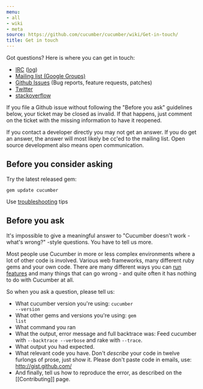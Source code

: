 ```yaml
---
menu:
- all
- wiki
- meta
source: https://github.com/cucumber/cucumber/wiki/Get-in-touch/
title: Get in touch
---
```


Got questions? Here is where you can get in touch:

- [IRC](irc://irc.freenode.net/cucumber) ([log](http://irclogger.com/cucumber/))
- [Mailing list (Google Groups)](http://groups.google.com/group/cukes)
- [Github Issues](http://github.com/cucumber/cucumber/issues/) (Bug reports, feature requests, patches)
- [Twitter](http://search.twitter.com/search?q=%23cucumber)
- [stackoverflow](http://stackoverflow.com/questions/tagged/cucumber)

If you file a Github issue without following the "Before you ask" guidelines below, your ticket may be closed as invalid. If that happens, just comment on the ticket with the missing information to have it reopened.

If you contact a developer directly you may not get an answer. If you do get an answer, the answer will most likely be cc'ed to the mailing list. Open source development also means open communication.

## Before you consider asking

Try the latest released gem:

```
gem update cucumber
```

Use [troubleshooting](http://wiki.github.com/cucumber/cucumber/troubleshooting) tips

## Before you ask

It's impossible to give a meaningful answer to "Cucumber doesn't work - what's wrong?" -style questions. You have to tell us more.

Most people use Cucumber in more or less complex environments where a lot of other code is involved. Various web frameworks, many different ruby gems and your own code. There are many different ways you can [run features](running-features) and many things that can go wrong - and quite often it has nothing to do with Cucumber at all.

So when you ask a question, please tell us:

- What cucumber version you're using: <code>cucumber --version</code>
- What other gems and versions you're using: <code>gem list</code>
- What command you ran
- What the output, error message and full backtrace was: Feed cucumber with <code>--backtrace --verbose</code> and rake with <code>--trace</code>.
- What output you had expected.
- What relevant code you have. Don't *describe* your code in twelve furlongs of prose, just show it. Please don't paste code in emails, use: <http://gist.github.com/>
- And finally, tell us how to reproduce the error, as described on the [[Contributing]] page.
